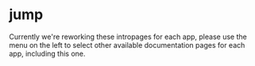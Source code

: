 # jump

Currently we're reworking these intropages for each app, please use the menu on the left to select other available documentation pages for each app, including this one.

